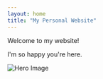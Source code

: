 ```yaml
---
layout: home
title: "My Personal Website"
---
```


Welcome to my website!

I'm so happy you're here.

<img src="{{ '/images/hero_img.png' | relative_url }}" alt="Hero Image" class="img">


